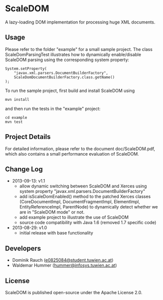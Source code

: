 ScaleDOM
========

A lazy-loading DOM implementation for processing huge XML documents.

Usage 
-----

Please refer to the folder "example" for a small sample project.
The class ScaleDomParsingTest illustrates how to dynamically 
enable/disable ScaleDOM parsing using the corresponding system property:

```
System.setProperty(
    "javax.xml.parsers.DocumentBuilderFactory", 
    ScaleDomDocumentBuilderFactory.class.getName()
);
```

To run the sample project, first build and install ScaleDOM using

```
mvn install
```

and then run the tests in the "example" project:

```
cd example
mvn test
```

Project Details 
---------------

For detailed information, please refer to the document doc/ScaleDOM.pdf, 
which also contains a small performance evaluation of ScaleDOM.

Change Log
----------

- 2013-09-13: v1.1
  * allow dynamic switching between ScaleDOM and Xerces using system 
    property "javax.xml.parsers.DocumentBuilderFactory"
  * add isScaleDomEnabled() method to the patched Xerces classes 
    (CoreDocumentImpl, DocumentFragmentImpl, ElementImpl, 
    EntityReferenceImpl, ParentNode) to dynamically detect whether 
    we are in "ScaleDOM mode" or not.
  * add example project to illustrate the use of ScaleDOM
  * source code compatibility with Java 1.6 (removed 1.7 specific code)
- 2013-08-29: v1.0
  * initial release with base functionality

Developers
----------

* Dominik Rauch (e0825084@student.tuwien.ac.at)
* Waldemar Hummer (hummer@infosys.tuwien.ac.at)

License
-------

ScaleDOM is published open-source under the Apache License 2.0.

